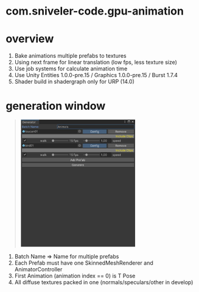 # com.sniveler-code.gpu-animation

# overview
1. Bake animations multiple prefabs to textures
2. Using next frame for linear translation (low fps, less texture size)
3. Use job systems for calculate animation time
4. Use Unity Entities 1.0.0-pre.15 / Graphics 1.0.0-pre.15 / Burst 1.7.4
5. Shader build in shadergraph only for URP (14.0) 

# generation window
> <img src="https://raw.githubusercontent.com/igor-karpushin/com.sniveler-code.gpu-animation/main/Images/AnimationGenerator.jpg" width="300">

1. Batch Name => Name for multiple prefabs 
2. Each Prefab must have one SkinnedMeshRenderer and AnimatorController
3. First Animation (animation index == 0) is T Pose
4. All diffuse textures packed in one (normals/speculars/other in develop)
